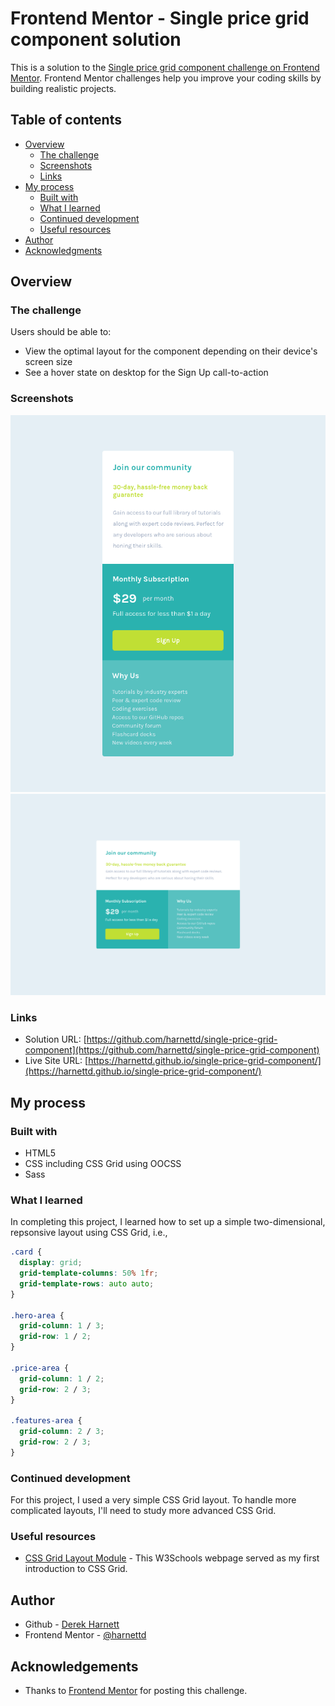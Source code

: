 # Frontend Mentor - Single price grid component solution

This is a solution to the [Single price grid component challenge on Frontend Mentor](https://www.frontendmentor.io/challenges/single-price-grid-component-5ce41129d0ff452fec5abbbc). Frontend Mentor challenges help you improve your coding skills by building realistic projects. 

## Table of contents

- [Overview](#overview)
  - [The challenge](#the-challenge)
  - [Screenshots](#screenshots)
  - [Links](#links)
- [My process](#my-process)
  - [Built with](#built-with)
  - [What I learned](#what-i-learned)
  - [Continued development](#continued-development)
  - [Useful resources](#useful-resources)
- [Author](#author)
- [Acknowledgments](#acknowledgments)

## Overview

### The challenge

Users should be able to:

- View the optimal layout for the component depending on their device's screen size
- See a hover state on desktop for the Sign Up call-to-action

### Screenshots

![./images/screenshot-mobile.png](./images/screenshot-mobile.png)
![./images/screenshot-desktop.png](./images/screenshot-desktop.png)

### Links

- Solution URL: [https://github.com/harnettd/single-price-grid-component](https://github.com/harnettd/single-price-grid-component)
- Live Site URL: [https://harnettd.github.io/single-price-grid-component/](https://harnettd.github.io/single-price-grid-component/)

## My process

### Built with

- HTML5
- CSS including CSS Grid using OOCSS
- Sass

### What I learned

In completing this project, I learned how to set up a simple two-dimensional, repsonsive
layout using CSS Grid, i.e.,

```css
.card {
  display: grid;
  grid-template-columns: 50% 1fr;
  grid-template-rows: auto auto;
}

.hero-area {
  grid-column: 1 / 3;
  grid-row: 1 / 2;
}

.price-area {
  grid-column: 1 / 2;
  grid-row: 2 / 3;
}

.features-area {
  grid-column: 2 / 3;
  grid-row: 2 / 3;
}
```

### Continued development

For this project, I used a very simple CSS Grid layout. To handle more complicated layouts,
I'll need to study more advanced CSS Grid.

### Useful resources

- [CSS Grid Layout Module](https://www.w3schools.com/css/css_grid.asp) - This W3Schools webpage 
served as my first introduction to CSS Grid.

## Author

- Github - [Derek Harnett](https://github.com/harnettd)
- Frontend Mentor - [@harnettd](https://www.frontendmentor.io/profile/harnettd)

## Acknowledgements

- Thanks to [Frontend Mentor](https://www.frontendmentor.io/) for posting this challenge.
